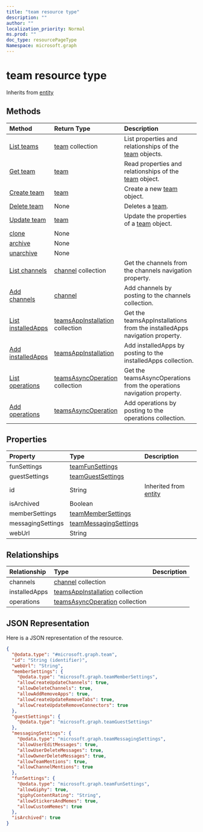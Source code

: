 ```yaml
---
title: "team resource type"
description: ""
author: ""
localization_priority: Normal
ms.prod: ""
doc_type: resourcePageType
Namespace: microsoft.graph
---
```



# team resource type




Inherits from [entity](../resources/entity.md)

## Methods
|Method|Return Type|Description|
|:---|:---|:---|
|[List teams](../api/team-list.md)|[team](../resources/team.md) collection|List properties and relationships of the [team](../resources/team.md) objects.|
|[Get team](../api/team-get.md)|[team](../resources/team.md)|Read properties and relationships of the [team](../resources/team.md) object.|
|[Create team](../api/team-post-teams.md)|[team](../resources/team.md)|Create a new [team](../resources/team.md) object.|
|[Delete team](../api/team-delete.md)|None|Deletes a [team](../resources/team.md).|
|[Update team](../api/team-update.md)|[team](../resources/team.md)|Update the properties of a [team](../resources/team.md) object.|
|[clone](../api/team-clone.md)|None||
|[archive](../api/team-archive.md)|None||
|[unarchive](../api/team-unarchive.md)|None||
|[List channels](../api/team-list-channels.md)|[channel](../resources/channel.md) collection|Get the channels from the channels navigation property.|
|[Add channels](../api/team-post-channels.md)|[channel](../resources/channel.md)|Add channels by posting to the channels collection.|
|[List installedApps](../api/team-list-installedapps.md)|[teamsAppInstallation](../resources/teamsAppInstallation.md) collection|Get the teamsAppInstallations from the installedApps navigation property.|
|[Add installedApps](../api/team-post-installedapps.md)|[teamsAppInstallation](../resources/teamsAppInstallation.md)|Add installedApps by posting to the installedApps collection.|
|[List operations](../api/team-list-operations.md)|[teamsAsyncOperation](../resources/teamsAsyncOperation.md) collection|Get the teamsAsyncOperations from the operations navigation property.|
|[Add operations](../api/team-post-operations.md)|[teamsAsyncOperation](../resources/teamsAsyncOperation.md)|Add operations by posting to the operations collection.|

## Properties
|Property|Type|Description|
|:---|:---|:---|
|funSettings|[teamFunSettings](../resources/teamFunSettings.md)||
|guestSettings|[teamGuestSettings](../resources/teamGuestSettings.md)||
|id|String| Inherited from [entity](../resources/entity.md)|
|isArchived|Boolean||
|memberSettings|[teamMemberSettings](../resources/teamMemberSettings.md)||
|messagingSettings|[teamMessagingSettings](../resources/teamMessagingSettings.md)||
|webUrl|String||

## Relationships
|Relationship|Type|Description|
|:---|:---|:---|
|channels|[channel](../resources/channel.md) collection||
|installedApps|[teamsAppInstallation](../resources/teamsAppInstallation.md) collection||
|operations|[teamsAsyncOperation](../resources/teamsAsyncOperation.md) collection||

## JSON Representation
Here is a JSON representation of the resource.
<!-- {
  "blockType": "resource",
  "keyProperty": "id",
  "@odata.type": "microsoft.graph.team",
  "baseType": "microsoft.graph.entity",
  "openType": true
}
-->
``` json
{
  "@odata.type": "#microsoft.graph.team",
  "id": "String (identifier)",
  "webUrl": "String",
  "memberSettings": {
    "@odata.type": "microsoft.graph.teamMemberSettings",
    "allowCreateUpdateChannels": true,
    "allowDeleteChannels": true,
    "allowAddRemoveApps": true,
    "allowCreateUpdateRemoveTabs": true,
    "allowCreateUpdateRemoveConnectors": true
  },
  "guestSettings": {
    "@odata.type": "microsoft.graph.teamGuestSettings"
  },
  "messagingSettings": {
    "@odata.type": "microsoft.graph.teamMessagingSettings",
    "allowUserEditMessages": true,
    "allowUserDeleteMessages": true,
    "allowOwnerDeleteMessages": true,
    "allowTeamMentions": true,
    "allowChannelMentions": true
  },
  "funSettings": {
    "@odata.type": "microsoft.graph.teamFunSettings",
    "allowGiphy": true,
    "giphyContentRating": "String",
    "allowStickersAndMemes": true,
    "allowCustomMemes": true
  },
  "isArchived": true
}
```

